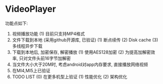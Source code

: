 # VideoPlayer
功能点如下:
1. 视频播放功能
(1) 目前只支持MP4格式
2. 文件下载到本地 (采用github开源库, 已验证)
(1) 断点续传
(2) Disk cache
(3) 多线程异步下载
3. 下载到本地后, 加密保存, 解密播放
(1) 使用AES128加密
(2) 为提高加解密效率, 只对文件头前16字节加解密
4. 当文件大小大于20M时, 考虑android对app内存要求, 直接播放网络视频
5. 在MI4,MI5上已验证
6. TODO LIST
(0) 在更多机型上验证
(1) 性能优化
(2) 架构优化

